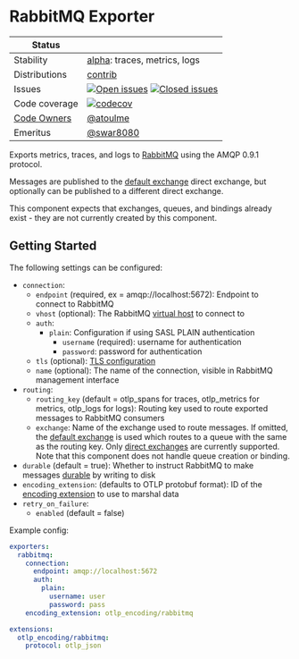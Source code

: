 # RabbitMQ Exporter
<!-- status autogenerated section -->
| Status        |           |
| ------------- |-----------|
| Stability     | [alpha]: traces, metrics, logs   |
| Distributions | [contrib] |
| Issues        | [![Open issues](https://img.shields.io/github/issues-search/open-telemetry/opentelemetry-collector-contrib?query=is%3Aissue%20is%3Aopen%20label%3Aexporter%2Frabbitmq%20&label=open&color=orange&logo=opentelemetry)](https://github.com/open-telemetry/opentelemetry-collector-contrib/issues?q=is%3Aopen+is%3Aissue+label%3Aexporter%2Frabbitmq) [![Closed issues](https://img.shields.io/github/issues-search/open-telemetry/opentelemetry-collector-contrib?query=is%3Aissue%20is%3Aclosed%20label%3Aexporter%2Frabbitmq%20&label=closed&color=blue&logo=opentelemetry)](https://github.com/open-telemetry/opentelemetry-collector-contrib/issues?q=is%3Aclosed+is%3Aissue+label%3Aexporter%2Frabbitmq) |
| Code coverage | [![codecov](https://codecov.io/github/open-telemetry/opentelemetry-collector-contrib/graph/main/badge.svg?component=exporter_rabbitmq)](https://app.codecov.io/gh/open-telemetry/opentelemetry-collector-contrib/tree/main/?components%5B0%5D=exporter_rabbitmq&displayType=list) |
| [Code Owners](https://github.com/open-telemetry/opentelemetry-collector-contrib/blob/main/CONTRIBUTING.md#becoming-a-code-owner)    | [@atoulme](https://www.github.com/atoulme) |
| Emeritus      | [@swar8080](https://www.github.com/swar8080) |

[alpha]: https://github.com/open-telemetry/opentelemetry-collector/blob/main/docs/component-stability.md#alpha
[contrib]: https://github.com/open-telemetry/opentelemetry-collector-releases/tree/main/distributions/otelcol-contrib
<!-- end autogenerated section -->

Exports metrics, traces, and logs to [RabbitMQ](https://www.rabbitmq.com/) using the AMQP 0.9.1 protocol.

Messages are published to the [default exchange](https://www.rabbitmq.com/tutorials/amqp-concepts#exchange-default) direct exchange, but optionally can be published to a different direct exchange. 

This component expects that exchanges, queues, and bindings already exist - they are not currently created by this component.

## Getting Started

The following settings can be configured:
- `connection`:
  - `endpoint` (required, ex = amqp://localhost:5672): Endpoint to connect to RabbitMQ
  - `vhost` (optional): The RabbitMQ [virtual host](https://www.rabbitmq.com/docs/vhosts) to connect to
  - `auth`:
    - `plain`: Configuration if using SASL PLAIN authentication
      - `username` (required): username for authentication
      - `password`: password for authentication
  - `tls` (optional): [TLS configuration](https://github.com/open-telemetry/opentelemetry-collector/blob/main/config/configtls/configtls.go#L32)
  - `name` (optional): The name of the connection, visible in RabbitMQ management interface
- `routing`:
  - `routing_key` (default = otlp_spans for traces, otlp_metrics for metrics, otlp_logs for logs): Routing key used to route exported messages to RabbitMQ consumers
  - `exchange`: Name of the exchange used to route messages. If omitted, the [default exchange](https://www.rabbitmq.com/tutorials/amqp-concepts#exchange-default) is used which routes to a queue with the same as the routing key. Only [direct exchanges](https://www.rabbitmq.com/tutorials/amqp-concepts#exchange-direct) are currently supported. Note that this component does not handle queue creation or binding.
- `durable` (default = true): Whether to instruct RabbitMQ to make messages [durable](https://www.rabbitmq.com/docs/queues#durability) by writing to disk
- `encoding_extension`: (defaults to OTLP protobuf format): ID of the [encoding extension](https://github.com/open-telemetry/opentelemetry-collector-contrib/tree/main/extension/encoding) to use to marshal data
- `retry_on_failure`:
  - `enabled` (default = false)

Example config:

```yaml
exporters:
  rabbitmq:
    connection:
      endpoint: amqp://localhost:5672
      auth:
        plain:
          username: user
          password: pass
    encoding_extension: otlp_encoding/rabbitmq

extensions:
  otlp_encoding/rabbitmq:
    protocol: otlp_json 
```
